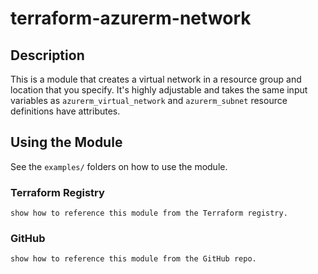 # terraform-azurerm-network
## Description
This is a module that creates a virtual network in a resource group and location that you specify. It's highly adjustable and takes the same input variables as `azurerm_virtual_network` and `azurerm_subnet` resource definitions have attributes.

## Using the Module
See the `examples/` folders on how to use the module.

### Terraform Registry
```
show how to reference this module from the Terraform registry.
```

### GitHub
```
show how to reference this module from the GitHub repo.
```
